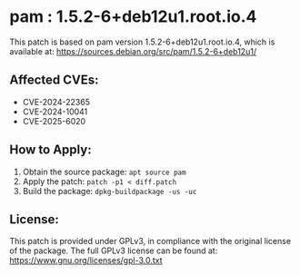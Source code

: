 # pam : 1.5.2-6+deb12u1.root.io.4

This patch is based on pam version 1.5.2-6+deb12u1.root.io.4, which is available at:
https://sources.debian.org/src/pam/1.5.2-6+deb12u1/

## Affected CVEs:
- CVE-2024-22365
- CVE-2024-10041
- CVE-2025-6020

## How to Apply:
1. Obtain the source package: `apt source pam`
2. Apply the patch: `patch -p1 < diff.patch`
3. Build the package: `dpkg-buildpackage -us -uc`

## License:
This patch is provided under GPLv3, in compliance with the original license of the package.
The full GPLv3 license can be found at: https://www.gnu.org/licenses/gpl-3.0.txt
